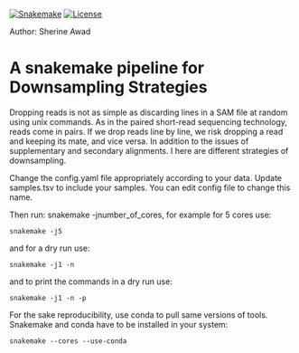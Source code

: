 [![Snakemake](https://img.shields.io/badge/snakemake-≥6.0.2-brightgreen.svg)](https://snakemake.github.io)
[![License](https://img.shields.io/badge/License-BSD_3--Clause-blue.svg)](https://opensource.org/licenses/BSD-3-Clause)

Author: Sherine Awad 

A snakemake pipeline for Downsampling Strategies 
=======================================================================================

Dropping reads is not as simple as discarding lines in a SAM file at random using unix commands. 
As in the paired short-read sequencing technology, reads come in pairs. If we drop reads line by line, we risk dropping a read and keeping its mate, and vice versa.
In addition to the issues of supplementary and secondary alignments. 
I here are different strategies of downsampling. 


Change the config.yaml file appropriately according to your data. 
Update samples.tsv to include your samples. You can edit config file to change this name.  


Then run: snakemake -jnumber_of_cores, for example for 5 cores use:

    snakemake -j5 

and for a dry run use: 

    snakemake -j1 -n 


and to print the commands in a dry run use:

    snakemake -j1 -n -p 

For the sake reproducibility, use conda to pull same versions of tools. Snakemake and conda have to be installed in your system:

    snakemake --cores --use-conda
